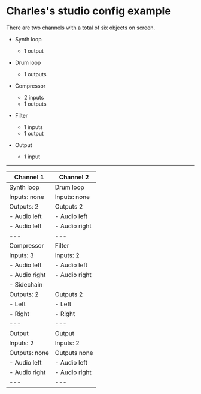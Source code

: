 # Charles's studio config example

There are two channels with a total of six objects on screen.

- Synth loop
  - 1 output

- Drum loop
  - 1 outputs

- Compressor
  - 2 inputs
  - 1 outputs

- Filter
  - 1 inputs
  - 1 output

- Output
  - 1 input

---


| Channel 1 | Channel 2 | 
|--- |--- |
| Synth loop | Drum loop    |
| Inputs: none | Inputs: none |
| Outputs: 2 | Outputs 2 |
| - Audio left| - Audio left|
| - Audio left| - Audio right|
|--- |--- |
| Compressor        | Filter    |
| Inputs: 3 | Inputs: 2 |
| - Audio left | - Audio left |
| - Audio right | - Audio right |
| - Sidechain | |
| Outputs: 2 | Outputs 2 |
| - Left| - Left|
| - Right| - Right|
|--- |--- |
| Output        | Output    |
| Inputs: 2 | Inputs: 2 |
| Outputs: none | Outputs none |
| - Audio left| - Audio left|
| - Audio right| - Audio right|
|--- |--- |
